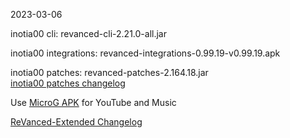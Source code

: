 2023-03-06
  
inotia00 cli: revanced-cli-2.21.0-all.jar  

inotia00 integrations: revanced-integrations-0.99.19-v0.99.19.apk  

inotia00 patches: revanced-patches-2.164.18.jar  
[inotia00 patches changelog](https://github.com/inotia00/revanced-patches/releases/tag/v2.164.18)  

Use [MicroG APK](https://github.com/inotia00/VancedMicroG/releases/latest/download/microg.apk) for YouTube and Music

[ReVanced-Extended Changelog](https://github.com/Kingsmanvn-Official/ReVanced-Extended/blob/main/changelog.md)
